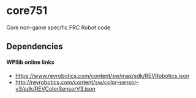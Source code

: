# core751
Core non-game specific FRC Robot code

## Dependencies
#### WPIlib online links
- https://www.revrobotics.com/content/sw/max/sdk/REVRobotics.json
- http://revrobotics.com/content/sw/color-sensor-v3/sdk/REVColorSensorV3.json
